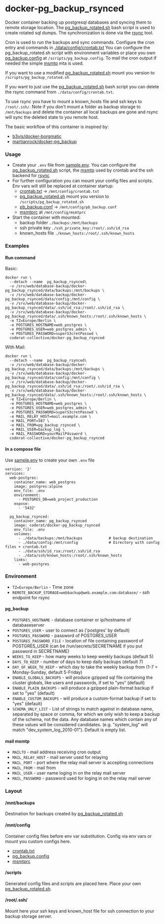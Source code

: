 # docker-pg_backup_rsynced

Docker container backing up postgresql databases and syncing them to remote storage location.
The [pg_backup_rotated.sh](https://wiki.postgresql.org/wiki/Automated_Backup_on_Linux) bash script is used to create rotated sql dumps. The synchronization is done via the [rsync](https://rsync.samba.org/) tool.

Cron is used to run the backups and sync commands. Configure the cron entry and commands in [./data/config/crontab.txt](data/config/crontab.txt)
You can configure the pg_backup_rotated.sh script with environment variables or place you own [pg_backup.config](https://wiki.postgresql.org/wiki/Automated_Backup_on_Linux)
at `/scripts/pg_backup.config`.  To mail the cron output if needed the simple [msmtp](https://github.com/marlam/msmtp-mirror) mta is used.

If you want to use a modified [pg_backup_rotated.sh](https://wiki.postgresql.org/wiki/Automated_Backup_on_Linux) mount you version to `/scripts/pg_backup_rotated.sh`

If you want to just use the [pg_backup_rotated.sh](https://wiki.postgresql.org/wiki/Automated_Backup_on_Linux) bash script you can delete the rsync command from `./data/config/crontab.txt`.

To use rsync you have to mount a known_hosts file and ssh keys to `/root/.ssh/`.
Note if you don't mount a folder as backup storage to `/mnt/backups` and delete the container
all local backups are gone and rsync will sync the deleted state to you remote host.

The basic workflow of this container is inspired by:
* [b3vis/docker-borgmatic](https://github.com/b3vis/docker-borgmatic)
* [martianrock/docker-pg_backup](https://github.com/martianrock/docker-pg_backup)

### Usage
* Create your `.env` file from [sample.env](sample.env). You can configure the
    [pg_backup_rotated.sh](https://wiki.postgresql.org/wiki/Automated_Backup_on_Linux) script, the [msmtp](https://github.com/marlam/msmtp-mirror) used by crontab and the ssh backend for [rsync](https://rsync.samba.org/)
* For further configuration you can mount your config files and scripts. Env vars will still be replaced at container startup:
  * [crontab.txt](data/config/crontab.txt) -> `/mnt/config/crontab.txt`
  * [pg_backup_rotated.sh](data/scripts/pg_backup_rotated.sh) mount you version to `/scripts/pg_backup_rotated.sh`
  * [pb_backup.conf](data/config/pg_backup.conf) -> `/mnt/config/pb_backup.conf`
  * [msmtprc](data/config/msmtprc) at `/mnt/config/msmtprc`
* Start the container with mounted:
  * backup folder `./backups:/mnt/backups`
  * ssh private key `./ssh_private_key:/root/.ssh/id_rsa`
  * known_hosts file `./known_hosts:/root/.ssh/known_hosts`

### Examples
#### Run command
Basic:
```
docker run \
  --detach --name  pg_backup_rsynced\
  -v /srv/web/database-backup/docker-pg_backup_rsynced/data/backups:/mnt/backups \
  -v /srv/web/database-backup/docker-pg_backup_rsynced/data/config:/mnt/config \
  -v /srv/web/database-backup/docker-pg_backup_rsynced/data/.ssh/id_rsa:/root/.ssh/id_rsa \
  -v /srv/web/database-backup/docker-pg_backup_rsynced/data/.ssh/known_hosts:/root/.ssh/known_hosts \
  -e TZ=Europe/Berlin \
  -e POSTGRES_HOSTNAME=web_postgres \
  -e POSTGRES_USER=web_postgres_admin \
  -e POSTGRES_PASSWORD=superS3cretPasswd \
  coderat-collective/docker-pg_backup_rsynced
```
With Mail:
```
docker run \
  --detach --name  pg_backup_rsynced\
  -v /srv/web/database-backup/docker-pg_backup_rsynced/data/backups:/mnt/backups \
  -v /srv/web/database-backup/docker-pg_backup_rsynced/data/config:/mnt/config \
  -v /srv/web/database-backup/docker-pg_backup_rsynced/data/.ssh/id_rsa:/root/.ssh/id_rsa \
  -v /srv/web/database-backup/docker-pg_backup_rsynced/data/.ssh/known_hosts:/root/.ssh/known_hosts \
  -e TZ=Europe/Berlin \
  -e POSTGRES_HOSTNAME=web_postgres \
  -e POSTGRES_USER=web_postgres_admin \
  -e POSTGRES_PASSWORD=superS3cretPasswd \
  -e MAIL_RELAY_HOST=mail.example.com \
  -e MAIL_PORT=587 \
  -e MAIL_FROM=pg_backup_rsynced \
  -e MAIL_USER=backup_log \
  -e MAIL_PASSWORD=yourMailP4ssword \
  coderat-collective/docker-pg_backup_rsynced
```
#### In a compose file
Use [sample.env](sample.env) to create your own `.env` file
```
version: '2'
services:
  web-postgres:
    container_name: web_postgres
    image: postgres:alpine
    env_file: .env
    environment:
      - POSTGRES_DB=web_project_production
    expose:
      - '5432'

  pg_backup_rsynced:
    container_name: pg_backup_rsynced
    image: coderat/docker-pg_backup_rsynced 
    env_file: .env
    volumes:
      - ./data/backups:/mnt/backups            # backup destination
      - ./data/config:/mnt/config              # Directory with config files + crontab.txt
      - ./data/ssh/id_rsa:/root/.ssh/id_rsa
      - ./data/ssh/known_hosts:/root/.ssh/known_hosts
    links:          
      - web-postgres
```

### Environment
- `TZ=Europe/Berlin` - Time zone
- `REMOTE_BACKUP_STORAGE=webbackup@web.example.com:database/` - ssh endpoint for rsync

#### pg_backup
- `POSTGRES_HOSTNAME`      - database container or ip/hostname of databaseserver
- `POSTGRES_USER`          - user to connect as ('postgres' by default)
- `POSTGRES_PASSWORD`      - password of POSTGRES_USER
- `POSTGRES_PASSWORD_FILE` - location of file containing password of POSTGRES_USER (can be /run/secrets/SECRETNAME if you put password in SECRETNAME)
- `WEEKS_TO_KEEP`          - how many weeks to keep weekly backups (default 5)
- `DAYS_TO_KEEP`           - number of days to keep daily backups (default 7)
- `DAY_OF_WEEK_TO_KEEP`    - which day to take the weekly backup from (1-7 = Monday-Sunday, default 5-Friday)
- `ENABLE_GLOBALS_BACKUPS` - will produce gzipped sql file containing the cluster globals, like users and passwords, if set to "yes" (default)
- `ENABLE_PLAIN_BACKUPS`   - will produce a gzipped plain-format backup if set to "yes" (default)
- `ENABLE_CUSTOM_BACKUPS`  - will produce a custom-format backup if set to "yes" (default)
- `SCHEMA_ONLY_LIST`       - List of strings to match against in database name, separated by space or comma, for which we only wish to keep a backup of the schema, not the data. Any database names which contain any of these values will be considered candidates. (e.g. "system_log" will match "dev_system_log_2010-01"). Default is empty list.

#### mail msmtp
- `MAILTO`           - mail address receiving cron output 
- `MAIL_RELAY_HOST`  - mail server used for relaying
- `MAIL_PORT`        - port where the relay mail server is accepting connections
- `MAIL_FROM`        - mail from
- `MAIL_USER`        - user name loging in on the relay mail server
- `MAIL_PASSWORD`    - password used for loging in on the relay mail server

### Layout
#### /mnt/backups
Destination for backups created by [pg_backup_rotated.sh](https://wiki.postgresql.org/wiki/Automated_Backup_on_Linux)

#### /mnt/config
Container config files before env var substitution. Config via env vars or mount you custom configs here.
  * [crontab.txt](data/config/crontab.txt)
  * [pg_backup.config](data/config/pg_backup.config)
  * [msmtprc](data/config/msmtprc)

#### /scripts
Generated config files and scripts are placed here. Place your own [pg_backup_rotated.sh](https://wiki.postgresql.org/wiki/Automated_Backup_on_Linux).

#### /root/.ssh/
Mount here your ssh keys and known_host file for ssh connection to your backup storage server.
